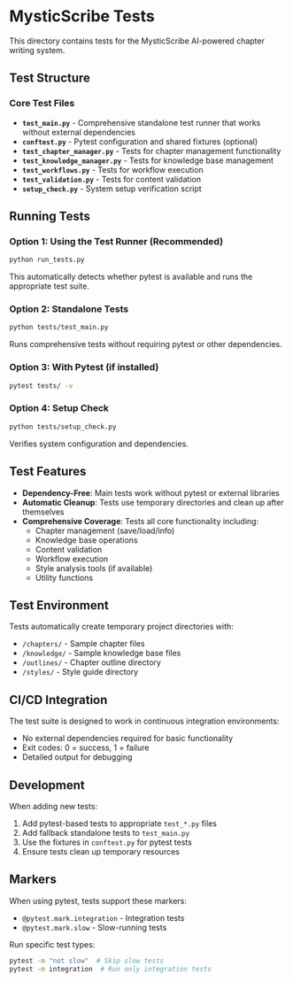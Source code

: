 # MysticScribe Tests

This directory contains tests for the MysticScribe AI-powered chapter writing system.

## Test Structure

### Core Test Files

- **`test_main.py`** - Comprehensive standalone test runner that works without external dependencies
- **`conftest.py`** - Pytest configuration and shared fixtures (optional)
- **`test_chapter_manager.py`** - Tests for chapter management functionality
- **`test_knowledge_manager.py`** - Tests for knowledge base management
- **`test_workflows.py`** - Tests for workflow execution
- **`test_validation.py`** - Tests for content validation
- **`setup_check.py`** - System setup verification script

## Running Tests

### Option 1: Using the Test Runner (Recommended)
```bash
python run_tests.py
```
This automatically detects whether pytest is available and runs the appropriate test suite.

### Option 2: Standalone Tests
```bash
python tests/test_main.py
```
Runs comprehensive tests without requiring pytest or other dependencies.

### Option 3: With Pytest (if installed)
```bash
pytest tests/ -v
```

### Option 4: Setup Check
```bash
python tests/setup_check.py
```
Verifies system configuration and dependencies.

## Test Features

- **Dependency-Free**: Main tests work without pytest or external libraries
- **Automatic Cleanup**: Tests use temporary directories and clean up after themselves
- **Comprehensive Coverage**: Tests all core functionality including:
  - Chapter management (save/load/info)
  - Knowledge base operations
  - Content validation
  - Workflow execution
  - Style analysis tools (if available)
  - Utility functions

## Test Environment

Tests automatically create temporary project directories with:
- `/chapters/` - Sample chapter files
- `/knowledge/` - Sample knowledge base files
- `/outlines/` - Chapter outline directory
- `/styles/` - Style guide directory

## CI/CD Integration

The test suite is designed to work in continuous integration environments:
- No external dependencies required for basic functionality
- Exit codes: 0 = success, 1 = failure
- Detailed output for debugging

## Development

When adding new tests:

1. Add pytest-based tests to appropriate `test_*.py` files
2. Add fallback standalone tests to `test_main.py`
3. Use the fixtures in `conftest.py` for pytest tests
4. Ensure tests clean up temporary resources

## Markers

When using pytest, tests support these markers:
- `@pytest.mark.integration` - Integration tests
- `@pytest.mark.slow` - Slow-running tests

Run specific test types:
```bash
pytest -m "not slow"  # Skip slow tests
pytest -m integration  # Run only integration tests
```
